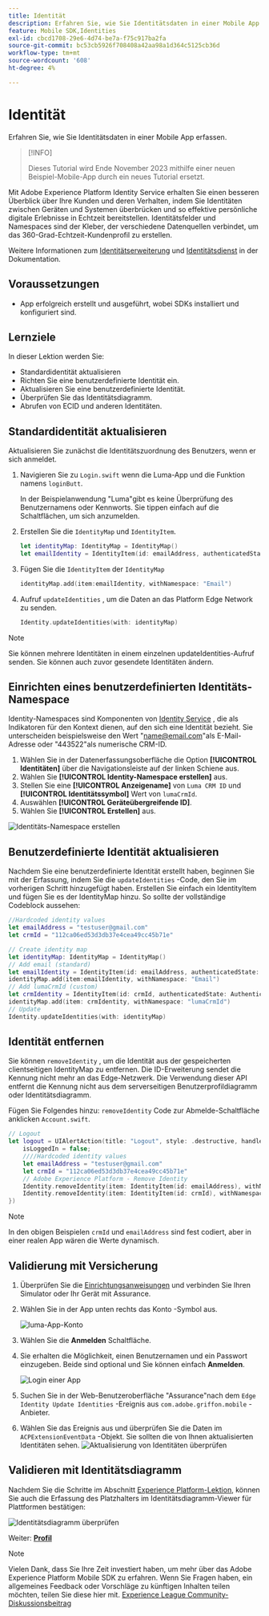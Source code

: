 ```yaml
---
title: Identität
description: Erfahren Sie, wie Sie Identitätsdaten in einer Mobile App erfassen.
feature: Mobile SDK,Identities
exl-id: cbcd1708-29e6-4d74-be7a-f75c917ba2fa
source-git-commit: bc53cb5926f708408a42aa98a1d364c5125cb36d
workflow-type: tm+mt
source-wordcount: '608'
ht-degree: 4%

---
```


# Identität

Erfahren Sie, wie Sie Identitätsdaten in einer Mobile App erfassen.

>[!INFO]
>
> Dieses Tutorial wird Ende November 2023 mithilfe einer neuen Beispiel-Mobile-App durch ein neues Tutorial ersetzt.

Mit Adobe Experience Platform Identity Service erhalten Sie einen besseren Überblick über Ihre Kunden und deren Verhalten, indem Sie Identitäten zwischen Geräten und Systemen überbrücken und so effektive persönliche digitale Erlebnisse in Echtzeit bereitstellen. Identitätsfelder und Namespaces sind der Kleber, der verschiedene Datenquellen verbindet, um das 360-Grad-Echtzeit-Kundenprofil zu erstellen.

Weitere Informationen zum [Identitätserweiterung](https://developer.adobe.com/client-sdks/documentation/identity-for-edge-network/) und [Identitätsdienst](https://experienceleague.adobe.com/docs/experience-platform/identity/home.html?lang=de) in der Dokumentation.

## Voraussetzungen

* App erfolgreich erstellt und ausgeführt, wobei SDKs installiert und konfiguriert sind.

## Lernziele

In dieser Lektion werden Sie:

* Standardidentität aktualisieren
* Richten Sie eine benutzerdefinierte Identität ein.
* Aktualisieren Sie eine benutzerdefinierte Identität.
* Überprüfen Sie das Identitätsdiagramm.
* Abrufen von ECID und anderen Identitäten.

## Standardidentität aktualisieren

Aktualisieren Sie zunächst die Identitätszuordnung des Benutzers, wenn er sich anmeldet.

1. Navigieren Sie zu `Login.swift` wenn die Luma-App und die Funktion namens `loginButt`.

   In der Beispielanwendung &quot;Luma&quot;gibt es keine Überprüfung des Benutzernamens oder Kennworts. Sie tippen einfach auf die Schaltflächen, um sich anzumelden.

1. Erstellen Sie die `IdentityMap` und `IdentityItem`.

   ```swift
   let identityMap: IdentityMap = IdentityMap()
   let emailIdentity = IdentityItem(id: emailAddress, authenticatedState: AuthenticatedState.authenticated)
   ```

1. Fügen Sie die `IdentityItem` der `IdentityMap`

   ```swift
   identityMap.add(item:emailIdentity, withNamespace: "Email")
   ```

1. Aufruf `updateIdentities` , um die Daten an das Platform Edge Network zu senden.

   ```swift
   Identity.updateIdentities(with: identityMap)
   ```

>[!NOTE]
>
>Sie können mehrere Identitäten in einem einzelnen updateIdentities-Aufruf senden. Sie können auch zuvor gesendete Identitäten ändern.


## Einrichten eines benutzerdefinierten Identitäts-Namespace

Identity-Namespaces sind Komponenten von [Identity Service](https://experienceleague.adobe.com/docs/experience-platform/identity/home.html?lang=de) , die als Indikatoren für den Kontext dienen, auf den sich eine Identität bezieht. Sie unterscheiden beispielsweise den Wert &quot;name@email.com&quot;als E-Mail-Adresse oder &quot;443522&quot;als numerische CRM-ID.

1. Wählen Sie in der Datenerfassungsoberfläche die Option **[!UICONTROL Identitäten]** über die Navigationsleiste auf der linken Schiene aus.
1. Wählen Sie **[!UICONTROL Identity-Namespace erstellen]** aus.
1. Stellen Sie eine **[!UICONTROL Anzeigename]** von `Luma CRM ID` und **[!UICONTROL Identitätssymbol]** Wert von `lumaCrmId`.
1. Auswählen **[!UICONTROL Geräteübergreifende ID]**.
1. Wählen Sie **[!UICONTROL Erstellen]** aus.

![Identitäts-Namespace erstellen](assets/mobile-identity-create.png)

## Benutzerdefinierte Identität aktualisieren

Nachdem Sie eine benutzerdefinierte Identität erstellt haben, beginnen Sie mit der Erfassung, indem Sie die `updateIdentities` -Code, den Sie im vorherigen Schritt hinzugefügt haben. Erstellen Sie einfach ein IdentityItem und fügen Sie es der IdentityMap hinzu. So sollte der vollständige Codeblock aussehen:

```swift
//Hardcoded identity values
let emailAddress = "testuser@gmail.com"
let crmId = "112ca06ed53d3db37e4cea49cc45b71e"

// Create identity map
let identityMap: IdentityMap = IdentityMap()
// Add email (standard)
let emailIdentity = IdentityItem(id: emailAddress, authenticatedState: AuthenticatedState.authenticated)
identityMap.add(item:emailIdentity, withNamespace: "Email")
// Add lumaCrmId (custom)
let crmIdentity = IdentityItem(id: crmId, authenticatedState: AuthenticatedState.authenticated)
identityMap.add(item: crmIdentity, withNamespace: "lumaCrmId")
// Update
Identity.updateIdentities(with: identityMap)
```

## Identität entfernen

Sie können `removeIdentity` , um die Identität aus der gespeicherten clientseitigen IdentityMap zu entfernen. Die ID-Erweiterung sendet die Kennung nicht mehr an das Edge-Netzwerk. Die Verwendung dieser API entfernt die Kennung nicht aus dem serverseitigen Benutzerprofildiagramm oder Identitätsdiagramm.

Fügen Sie Folgendes hinzu: `removeIdentity` Code zur Abmelde-Schaltfläche anklicken `Account.swift`.

```swift
// Logout
let logout = UIAlertAction(title: "Logout", style: .destructive, handler: { (action) -> Void in
    isLoggedIn = false;
    ////Hardcoded identity values
    let emailAddress = "testuser@gmail.com"
    let crmId = "112ca06ed53d3db37e4cea49cc45b71e"
    // Adobe Experience Platform - Remove Identity
    Identity.removeIdentity(item: IdentityItem(id: emailAddress), withNamespace: "Email")
    Identity.removeIdentity(item: IdentityItem(id: crmId), withNamespace: "lumaCrmId")
})
```

>[!NOTE]
>In den obigen Beispielen `crmId` und `emailAddress` sind fest codiert, aber in einer realen App wären die Werte dynamisch.

## Validierung mit Versicherung

1. Überprüfen Sie die [Einrichtungsanweisungen](assurance.md) und verbinden Sie Ihren Simulator oder Ihr Gerät mit Assurance.
1. Wählen Sie in der App unten rechts das Konto -Symbol aus.

   ![luma-App-Konto](assets/mobile-identity-login.png)
1. Wählen Sie die **Anmelden** Schaltfläche.
1. Sie erhalten die Möglichkeit, einen Benutzernamen und ein Passwort einzugeben. Beide sind optional und Sie können einfach **Anmelden**.

   ![Login einer App](assets/mobile-identity-login-final.png)
1. Suchen Sie in der Web-Benutzeroberfläche &quot;Assurance&quot;nach dem `Edge Identity Update Identities` -Ereignis aus `com.adobe.griffon.mobile` -Anbieter.
1. Wählen Sie das Ereignis aus und überprüfen Sie die Daten im `ACPExtensionEventData` -Objekt. Sie sollten die von Ihnen aktualisierten Identitäten sehen.
   ![Aktualisierung von Identitäten überprüfen](assets/mobile-identity-validate-assurance.png)

## Validieren mit Identitätsdiagramm

Nachdem Sie die Schritte im Abschnitt [Experience Platform-Lektion](platform.md), können Sie auch die Erfassung des Platzhalters im Identitätsdiagramm-Viewer für Plattformen bestätigen:

![Identitätsdiagramm überprüfen](assets/mobile-identity-validate.png)


Weiter: **[Profil](profile.md)**

>[!NOTE]
>
>Vielen Dank, dass Sie Ihre Zeit investiert haben, um mehr über das Adobe Experience Platform Mobile SDK zu erfahren. Wenn Sie Fragen haben, ein allgemeines Feedback oder Vorschläge zu künftigen Inhalten teilen möchten, teilen Sie diese hier mit. [Experience League Community-Diskussionsbeitrag](https://experienceleaguecommunities.adobe.com/t5/adobe-experience-platform-data/tutorial-discussion-implement-adobe-experience-cloud-in-mobile/td-p/443796)